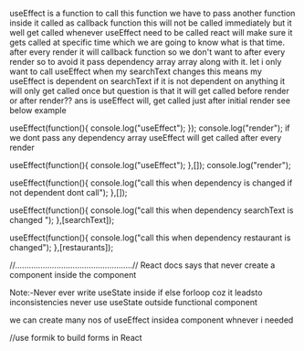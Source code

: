 useEffect is a function to call this function we have to pass another 
function inside it called as callback function this will not be called
immediately but it well get called whenever useEffect need to be called
react will make sure it gets called at specific time which we are going to know 
what is that time.
after every render it will callback function so we don't want to
after every render so to avoid it pass dependency
array array along with it. 
let i only want to call 
useEffect when my searchText changes
this means my useEffect is dependent on searchText
if it is not dependent on anything it will only get called once
but question is that it will get called before render or after render??
ans is useEffect will, get called just after initial render see below example


useEffect(function(){
console.log("useEffect");
});
console.log("render");
if we dont pass any dependency array useEffect
will get called after every render 

useEffect(function(){
 console.log("useEffect");
 },[]);
console.log("render");

useEffect(function(){
console.log("call this when dependency is changed if not dependent dont call");
},[]);


useEffect(function(){
 console.log("call this when dependency searchText is changed ");
 },[searchText]);


useEffect(function(){
console.log("call this when dependency restaurant is changed");
},[restaurants]);

//...................................................//
React docs says that never create a component inside the component

Note:-Never ever write useState inside if else forloop coz it leadsto inconsistencies
never use useState outside functional component

we can create many nos of useEffect insidea component whnever i needed

//use formik to build forms in React
<!-- https://reactrouter.com/en/main/routers/create-browser-router -->

